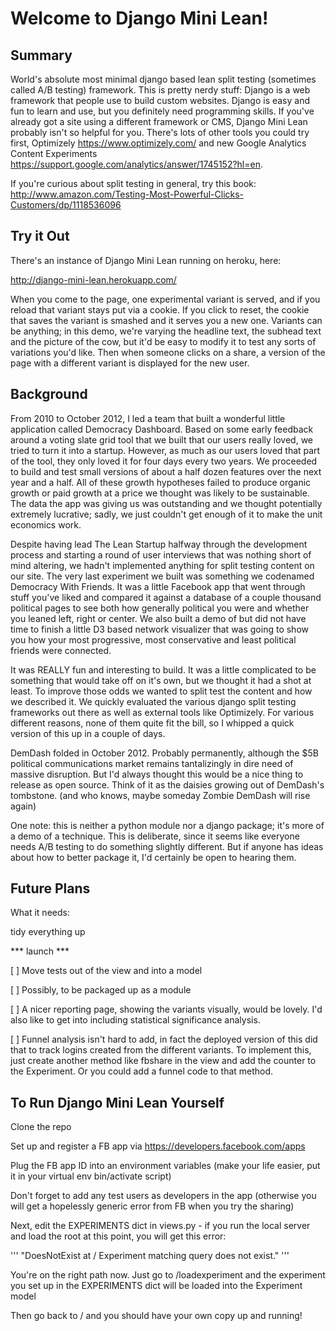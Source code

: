 Welcome to Django Mini Lean!
============================

Summary
-------
World's absolute most minimal django based lean split testing (sometimes called A/B testing) framework. This is pretty nerdy stuff: Django is a web framework that people use to build custom websites. Django is easy and fun to learn and use, but you definitely need programming skills. If you've already got a site using a different framework or CMS, Django Mini Lean probably isn't so helpful for you. There's lots of other tools you could try first, Optimizely https://www.optimizely.com/ and new Google Analytics Content Experiments https://support.google.com/analytics/answer/1745152?hl=en.

If you're curious about split testing in general, try this book: http://www.amazon.com/Testing-Most-Powerful-Clicks-Customers/dp/1118536096

Try it Out
----------

There's an instance of Django Mini Lean running on heroku, here:

http://django-mini-lean.herokuapp.com/

When you come to the page, one experimental variant is served, and if you reload that variant stays put via a cookie. If you click to reset, the cookie that saves the variant is smashed and it serves you a new one. Variants can be anything; in this demo, we're varying the headline text, the subhead text and the picture of the cow, but it'd be easy to modify it to test any sorts of variations you'd like. Then when someone clicks on a share, a version of the page with a different variant is displayed for the new user.

Background
----------

From 2010 to October 2012, I led a team that built a wonderful little application called Democracy Dashboard. Based on some early feedback around a voting slate grid tool that we built that our users really loved, we tried to turn it into a startup. However, as much as our users loved that part of the tool, they only loved it for four days every two years. We proceeded to build and test small versions of about a half dozen features over the next year and a half. All of these growth hypotheses failed to produce organic growth or paid growth at a price we thought was likely to be sustainable. The data the app was giving us was outstanding and we thought potentially extremely lucrative; sadly, we just couldn't get enough of it to make the unit economics work.

Despite having lead The Lean Startup halfway through the development process and starting a round of user interviews that was nothing short of mind altering, we hadn't implemented anything for split testing content on our site. The very last experiment we built was something we codenamed Democracy With Friends. It was a little Facebook app that went through stuff you've liked and compared it against a database of a couple thousand political pages to see both how generally political you were and whether you leaned left, right or center. We also built a demo of but did not have time to finish a little D3 based network visualizer that was going to show you how your most progressive, most conservative and least political friends were connected.

It was REALLY fun and interesting to build. It was a little complicated to be something that would take off on it's own, but we thought it had a shot at least. To improve those odds we wanted to split test the content and how we described it. We quickly evaluated the various django split testing frameworks out there as well as external tools like Optimizely. For various different reasons, none of them quite fit the bill, so I whipped a quick version of this up in a couple of days.

DemDash folded in October 2012. Probably permanently, although the $5B political communications market remains tantalizingly in dire need of massive disruption. But I'd always thought this would be a nice thing to release as open source. Think of it as the daisies growing out of DemDash's tombstone. (and who knows, maybe someday Zombie DemDash will rise again)

One note: this is neither a python module nor a django package; it's more of a demo of a technique. This is deliberate, since it seems like everyone needs A/B testing to do something slightly different. But if anyone has ideas about how to better package it, I'd certainly be open to hearing them.

Future Plans
------------

What it needs:

tidy everything up

*** launch ***

[ ] Move tests out of the view and into a model

[ ] Possibly, to be packaged up as a module

[ ] A nicer reporting page, showing the variants visually, would be lovely. I'd also like to get into including statistical significance analysis.

[ ] Funnel analysis isn't hard to add, in fact the deployed version of this did that to track logins created from the different variants. To implement this, just create another method like fbshare in the view and add the counter to the Experiment. Or you could add a funnel code to that method.


To Run Django Mini Lean Yourself
--------------------------------

Clone the repo

Set up and register a FB app via https://developers.facebook.com/apps

Plug the FB app ID into an environment variables (make your life easier, put it in your virtual env bin/activate script)

Don't forget to add any test users as developers in the app (otherwise you will get a hopelessly generic error from FB when you try the sharing)

Next, edit the EXPERIMENTS dict in views.py - if you run the local server and load the root at this point, you will get this error:

'''
"DoesNotExist at /
Experiment matching query does not exist."
'''

You're on the right path now. Just go to /loadexperiment and the experiment you set up in the EXPERIMENTS dict will be loaded into the Experiment model

Then go back to / and you should have your own copy up and running!

